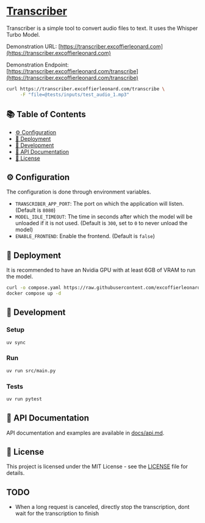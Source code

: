 # [Transcriber](https://transcriber.excoffierleonard.com)

Transcriber is a simple tool to convert audio files to text. It uses the Whisper Turbo Model.

Demonstration URL: [https://transcriber.excoffierleonard.com](https://transcriber.excoffierleonard.com)

Demonstration Endpoint: [https://transcriber.excoffierleonard.com/transcribe](https://transcriber.excoffierleonard.com/transcribe)

```bash
curl https://transcriber.excoffierleonard.com/transcribe \
     -F "file=@tests/inputs/test_audio_1.mp3"
```

## 📚 Table of Contents

- [⚙ Configuration](#-configuration)
- [🚀 Deployment](#-deployment)
- [🧪 Development](#-development)
- [📖 API Documentation](#-api-documentation)
- [📜 License](#-license)

## ⚙ Configuration

The configuration is done through environment variables.

- `TRANSCRIBER_APP_PORT`: The port on which the application will listen. (Default is `8080`)
- `MODEL_IDLE_TIMEOUT`: The time in seconds after which the model will be unloaded if it is not used. (Default is `300`, set to `0` to never unload the model)
- `ENABLE_FRONTEND`: Enable the frontend. (Default is `false`)

## 🚀 Deployment

It is recommended to have an Nvidia GPU with at least 6GB of VRAM to run the model.

```bash
curl -o compose.yaml https://raw.githubusercontent.com/excoffierleonard/transcriber/refs/heads/main/compose.yaml && \
docker compose up -d
```

## 🧪 Development

### Setup

```bash
uv sync
```

### Run

```bash
uv run src/main.py
```

### Tests

```bash
uv run pytest
```

## 📖 API Documentation

API documentation and examples are available in [docs/api.md](docs/api.md).

## 📜 License

This project is licensed under the MIT License - see the [LICENSE](LICENSE) file for details.

## TODO

- When a long request is canceled, directly stop the transcription, dont wait for the transcription to finish
